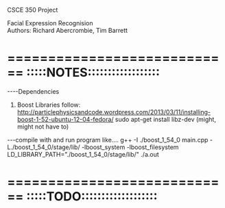 CSCE 350 Project

Facial Expression Recognision<Br>
Authors: Richard Abercrombie, Tim Barrett

============================
:::::NOTES::::::::::::::::::
============================

----Dependencies
1) Boost Libraries
follow: http://particlephysicsandcode.wordpress.com/2013/03/11/installing-boost-1-52-ubuntu-12-04-fedora/
sudo apt-get install libz-dev (might, might not have to)

---compile with and run program like....
g++ -I ./boost_1_54_0 main.cpp -L./boost_1_54_0/stage/lib/ -lboost_system -lboost_filesystem 
LD_LIBRARY_PATH="./boost_1_54_0/stage/lib/" ./a.out 



============================
:::::TODO:::::::::::::::::::
============================




